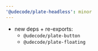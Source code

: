 ```yaml
---
'@udecode/plate-headless': minor
---
```


- new deps + re-exports:
  - `@udecode/plate-button`
  - `@udecode/plate-floating`